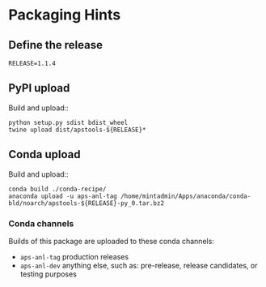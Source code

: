 # Packaging Hints

## Define the release

	RELEASE=1.1.4

## PyPI upload

Build and upload::

	python setup.py sdist bdist_wheel
	twine upload dist/apstools-${RELEASE}*

## Conda upload

Build and upload::

	conda build ./conda-recipe/
	anaconda upload -u aps-anl-tag /home/mintadmin/Apps/anaconda/conda-bld/noarch/apstools-${RELEASE}-py_0.tar.bz2

### Conda channels

Builds of this package are uploaded to these conda channels:

* `aps-anl-tag` production releases
* `aps-anl-dev` anything else, such as: pre-release, release candidates, or testing purposes
